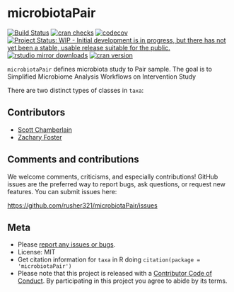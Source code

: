 # microbiotaPair

[![Build
Status](https://travis-ci.org/ropensci/taxa.svg?branch=master)](https://travis-ci.org/ropensci/taxa)
[![cran
checks](https://cranchecks.info/badges/worst/taxa)](https://cranchecks.info/pkgs/taxa)
[![codecov](https://codecov.io/gh/ropensci/taxa/branch/master/graph/badge.svg)](https://codecov.io/gh/ropensci/taxa)
[![Project Status: WIP - Initial development is in progress, but there
has not yet been a stable, usable release suitable for the
public.](http://www.repostatus.org/badges/latest/wip.svg)](http://www.repostatus.org/#wip)
[![rstudio mirror
downloads](http://cranlogs.r-pkg.org/badges/taxa)](https://github.com/metacran/cranlogs.app)
[![cran
version](http://www.r-pkg.org/badges/version/taxa)](https://cran.r-project.org/package=taxa)

`microbiotaPair` defines microbiota study to Pair sample. The
goal is to  Simplified Microbiome Analysis Workflows  on Intervention Study

There are two distinct types of classes in `taxa`:


Contributors
------------

-   [Scott Chamberlain](https://github.com/sckott)
-   [Zachary Foster](https://github.com/zachary-foster)

Comments and contributions
--------------------------

We welcome comments, criticisms, and especially contributions! GitHub
issues are the preferred way to report bugs, ask questions, or request
new features. You can submit issues here:

<https://github.com/rusher321/microbiotaPair/issues>

Meta
----

-   Please [report any issues or
    bugs](https://github.com/rusher321/microbiotaPair/issues).
-   License: MIT
-   Get citation information for `taxa` in R doing
    `citation(package = 'microbiotaPair')`
-   Please note that this project is released with a [Contributor Code
    of Conduct](CONDUCT.md). By participating in this project you agree
    to abide by its terms.
